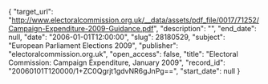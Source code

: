 {
  "target_url": "http://www.electoralcommission.org.uk/__data/assets/pdf_file/0017/71252/Campaign-Expenditure-2009-Guidance.pdf", 
  "description": "", 
  "end_date": null, 
  "date": "2006-01-01T12:00:00", 
  "slug": 28180529, 
  "subject": "European Parliament Elections 2009", 
  "publisher": "electoralcommission.org.uk", 
  "open_access": false, 
  "title": "Electoral Commission: Campaign Expenditure, January 2009", 
  "record_id": "20060101T120000/1+ZC0Qgrjt1gdvNR6gJnPg==", 
  "start_date": null
}

